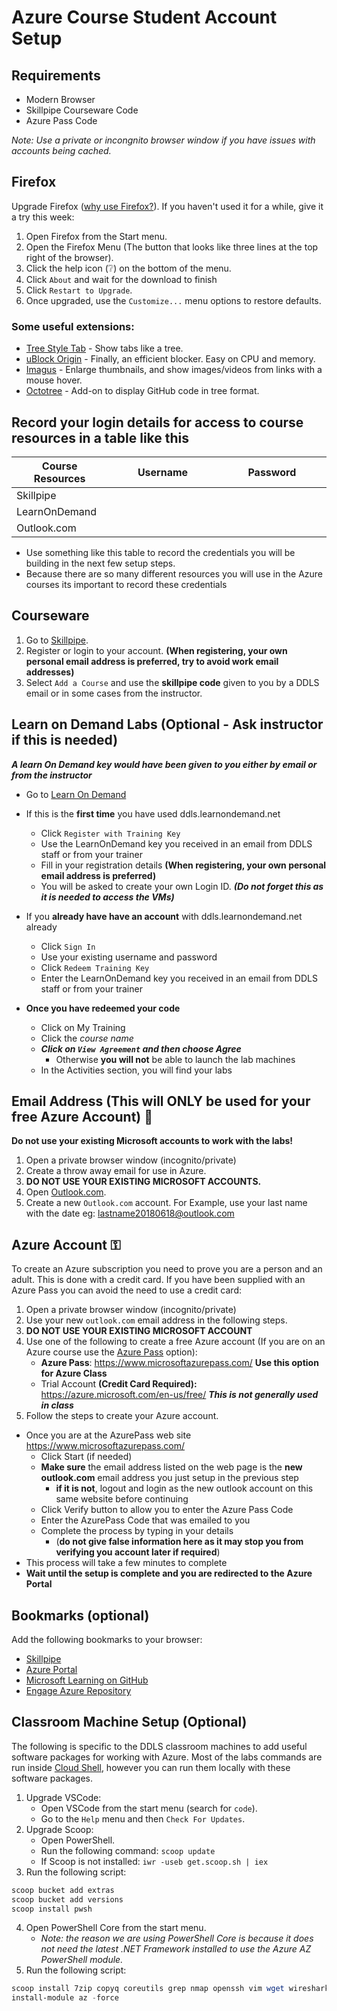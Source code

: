 # Azure Course Student Account Setup

## Requirements

* Modern Browser
* Skillpipe Courseware Code
* Azure Pass Code

_Note: Use a private or incongnito browser window if you have issues with accounts being cached._ 

## Firefox

Upgrade Firefox ([why use Firefox?](/Internet/Firefox.md)). If you haven't used it for a while, give it a try this week:

1. Open Firefox from the Start menu.
1. Open the Firefox Menu (The button that looks like three lines at the top right of the browser).
1. Click the help icon (❔) on the bottom of the menu.
1. Click `About` and wait for the download to finish
1. Click `Restart to Upgrade`.
1. Once upgraded, use the `Customize...` menu options to restore defaults.

### Some useful extensions:

* [Tree Style Tab](https://addons.mozilla.org/en-US/firefox/addon/tree-style-tab/) - Show tabs like a tree.
* [uBlock Origin](https://addons.mozilla.org/en-US/firefox/addon/ublock-origin/) - Finally, an efficient blocker. Easy on CPU and memory.
* [Imagus](https://addons.mozilla.org/en-US/firefox/addon/imagus/) - Enlarge thumbnails, and show images/videos from links with a mouse hover.
* [Octotree](https://addons.mozilla.org/en-US/firefox/addon/octotree/) - Add-on to display GitHub code in tree format.

## Record your login details for access to course resources in a table like this

Course Resources| Username| Password
---|---|---
Skillpipe|<img width=200/>|<img width=200/>
LearnOnDemand||
Outlook.com||

- Use something like this table to record the credentials you will be building in the next few setup steps.
- Because there are so many different resources you will use in the Azure courses its important to record these credentials

## Courseware

1. Go to [Skillpipe](https://skillpipe.com/).
1. Register or login to your account. **(When registering, your own personal email address is preferred, try to avoid work email addresses)**
1. Select `Add a Course` and use the **skillpipe code** given to you by a DDLS email or in some cases from the instructor.

## Learn on Demand Labs  (Optional - Ask instructor if this is needed)

***A learn On Demand key would have been given to you either by email or from the instructor***

- Go to [Learn On Demand](https://ddls.learnondemand.net)
- If this is the **first time** you have used ddls.learnondemand.net
  - Click `Register with Training Key`  
  - Use the LearnOnDemand key you received in an email from DDLS staff or from your trainer
  - Fill in your registration details **(When registering, your own personal email address is preferred)**
  - You will be asked to create your own Login ID. ***(Do not forget this as it is needed to access the VMs)***
- If you **already have have an account** with ddls.learnondemand.net already
  - Click `Sign In`
  - Use your existing username and password
  - Click `Redeem Training Key`
  - Enter the LearnOnDemand key you received in an email from DDLS staff or from your trainer

- **Once you have redeemed your code**
  - Click on My Training
  - Click the *course name*
  - ***Click on ```View Agreement``` and then choose Agree*** 
    - Otherwise **you will not** be able to launch the lab machines
  - In the Activities section, you will find your labs
  

## Email Address (This will ONLY be used for your free Azure Account) 📧

__Do not use your existing Microsoft accounts to work with the labs!__

1. Open a private browser window (incognito/private)
1. Create a throw away email for use in Azure.
1. **DO NOT USE YOUR EXISTING MICROSOFT ACCOUNTS.**
1. Open [Outlook.com](https://outlook.live.com/owa/).
1. Create a new `Outlook.com` account. For Example, use your last name with the date eg: lastname20180618@outlook.com

## Azure Account ⚿

To create an Azure subscription you need to prove you are a person and an adult. This is done with a credit card. If you have been supplied with an Azure Pass you can avoid the need to use a credit card:

1. Open a private browser window (incognito/private)
1. Use your new `outlook.com` email address in the following steps.
1. **DO NOT USE YOUR EXISTING MICROSOFT ACCOUNT**
1. Use one of the following to create a free Azure account (If you are on an Azure course use the [Azure Pass](https://www.microsoftazurepass.com/) option):
   * **Azure Pass**: https://www.microsoftazurepass.com/ **Use this option for Azure Class**
   * Trial Account **(Credit Card Required):** https://azure.microsoft.com/en-us/free/ ***This is not generally used in class***
1. Follow the steps to create your Azure account.
  - Once you are at the AzurePass web site https://www.microsoftazurepass.com/
    - Click Start (if needed)
    - **Make sure** the email address listed on the web page is the **new outlook.com** email address you just setup in the previous step
      - **if it is not**, logout and login as the new outlook account on this same website before continuing 
    - Click Verify button to allow you to enter the Azure Pass Code 
    - Enter the AzurePass Code that was emailed to you 
    - Complete the process by typing in your details 
      - (**do not give false information here as it may stop you from verifying you account later if required**)
  - This process will take a few minutes to complete  
  - **Wait until the setup is complete and you are redirected to the Azure Portal**
  
## Bookmarks (optional)

Add the following bookmarks to your browser:

* [Skillpipe](https://skillpipe.com)
* [Azure Portal](https://portal.azure.com/)
* [Microsoft Learning on GitHub](https://github.com/MicrosoftLearning)
* [Engage Azure Repository](/Azure)

## Classroom Machine Setup (Optional)

The following is specific to the DDLS classroom machines to add useful software packages for working with Azure. Most of the labs commands are run inside [Cloud Shell](https://shell.azure.com/), however you can run them locally with these software packages.

1. Upgrade VSCode:
   * Open VSCode from the start menu (search for `code`).
   * Go to the `Help` menu and then `Check For Updates`.
1. Upgrade Scoop:
   * Open PowerShell.
   * Run the following command: `scoop update`
   * If Scoop is not installed: `iwr -useb get.scoop.sh | iex`
1. Run the following script:

```powershell
scoop bucket add extras
scoop bucket add versions
scoop install pwsh
```

4. Open PowerShell Core from the start menu.
   * _Note: the reason we are using PowerShell Core is because it does not need the latest .NET Framework installed to use the Azure AZ PowerShell module._
5. Run the following script:

```powershell
scoop install 7zip copyq coreutils grep nmap openssh vim wget wireshark docker docker-compose git nodejs jq azure-cli storageexplorer
install-module az -force
```
